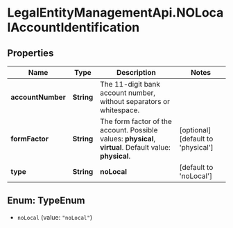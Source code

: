 # LegalEntityManagementApi.NOLocalAccountIdentification

## Properties

Name | Type | Description | Notes
------------ | ------------- | ------------- | -------------
**accountNumber** | **String** | The 11-digit bank account number, without separators or whitespace. | 
**formFactor** | **String** | The form factor of the account.  Possible values: **physical**, **virtual**. Default value: **physical**. | [optional] [default to &#39;physical&#39;]
**type** | **String** | **noLocal** | [default to &#39;noLocal&#39;]



## Enum: TypeEnum


* `noLocal` (value: `"noLocal"`)




